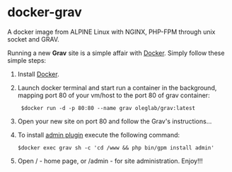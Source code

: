 # docker-grav
A docker image from ALPINE Linux with NGINX, PHP-FPM through unix socket and GRAV.


Running a new **Grav** site is a simple affair with [Docker](https://docker.com).  Simply follow these simple steps:

1. Install [Docker](https://docs.docker.com/mac/step_one/).
2. Launch docker terminal and start run a container in the background, mapping port 80 of your vm/host to the port 80 of grav container:

        $docker run -d -p 80:80 --name grav oleglab/grav:latest

3. Open your new site on port 80 and follow the Grav's instructions...
4. To install [admin plugin](https://getgrav.org/downloads/plugins) execute the following command:

       $docker exec grav sh -c 'cd /www && php bin/gpm install admin' 

5. Open / - home page, or /admin - for site administration. Enjoy!!!
